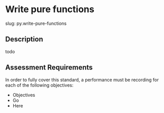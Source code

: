 
# Write pure functions

slug: py.write-pure-functions

## Description
todo

## Assessment Requirements
In order to fully cover this standard, a performance must be recording for each of the following objectives:

- Objectives
- Go
- Here

          